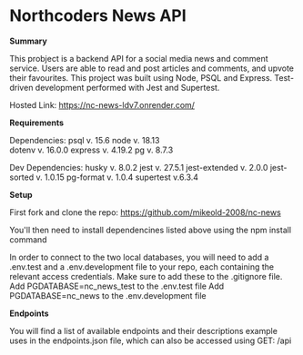 # Northcoders News API

**Summary**

This probject is a backend API for a social media news and comment service. Users are able to read and post articles and comments, and upvote their favourites. This project was built using Node, PSQL and Express. Test-driven development performed with Jest and Supertest.

Hosted Link: https://nc-news-ldv7.onrender.com/

**Requirements**

Dependencies:
psql v. 15.6
node v. 18.13    
dotenv v. 16.0.0
express v. 4.19.2
pg v. 8.7.3

Dev Dependencies:
husky v. 8.0.2
jest v. 27.5.1
jest-extended v. 2.0.0
jest-sorted v. 1.0.15
pg-format v. 1.0.4
supertest v.6.3.4


**Setup**

First fork and clone the repo: https://github.com/mikeold-2008/nc-news

You'll then need to install dependencines listed above using the npm install command

In order to connect to the two local databases, you will need to add a .env.test and a .env.development file to your repo, each containing the relevant access credentials. Make sure to add these to the .gitignore file.
Add PGDATABASE=nc_news_test to the .env.test file
Add PGDATABASE=nc_news to the .env.development file



**Endpoints**

You will find a list of available endpoints and their descriptions example uses in the endpoints.json file, which can also be accessed using GET: /api